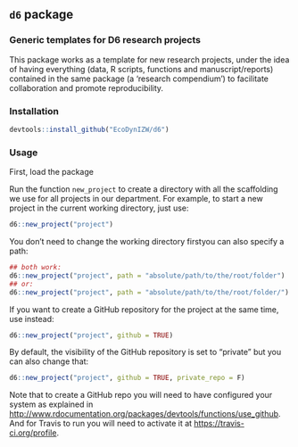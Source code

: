 
## `d6` package

### Generic templates for D6 research projects

This package works as a template for new research projects, under the
idea of having everything (data, R scripts, functions and
manuscript/reports) contained in the same package (a ‘research
compendium’) to facilitate collaboration and promote reproducibility.

### Installation

``` r
devtools::install_github("EcoDynIZW/d6")
```

### Usage

First, load the package

Run the function `new_project` to create a directory with all the
scaffolding we use for all projects in our department. For example, to
start a new project in the current working directory, just use:

``` r
d6::new_project("project")
```

You don’t need to change the working directory firstyou can also specify
a path:

``` r
## both work:
d6::new_project("project", path = "absolute/path/to/the/root/folder")
## or:
d6::new_project("project", path = "absolute/path/to/the/root/folder/")
```

If you want to create a GitHub repository for the project at the same
time, use instead:

``` r
d6::new_project("project", github = TRUE)
```

By default, the visibility of the GitHub repository is set to “private”
but you can also change that:

``` r
d6::new_project("project", github = TRUE, private_repo = F)
```

Note that to create a GitHub repo you will need to have configured your
system as explained in
<http://www.rdocumentation.org/packages/devtools/functions/use_github>.
And for Travis to run you will need to activate it at
<https://travis-ci.org/profile>.
